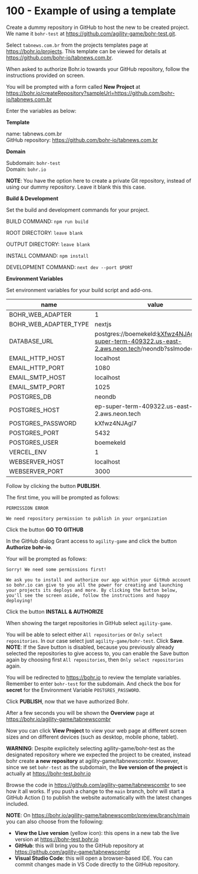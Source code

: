 # 100 - Example of using a template

Create a dummy repository in GitHub to host the new to be created project. We name it ```bohr-test``` at https://github.com/agility-game/bohr-test.git.

Select ```tabnews.com.br``` from the projects templates page at https://bohr.io/projects. This template can be viewed for details at https://github.com/bohr-io/tabnews.com.br.

When asked to authorize Bohr.io towards your GitHub repository, follow the instructions provided on screen.

You will be prompted with a form called **New Project** at https://bohr.io/createRepository?sampleUrl=https://github.com/bohr-io/tabnews.com.br

Enter the variables as below:

**Template**

name: tabnews.com.br<br/>
GitHub repository: https://github.com/bohr-io/tabnews.com.br

**Domain**

Subdomain: ```bohr-test```<br/>
Domain: ```bohr.io```

**NOTE**: You have the option here to create a private Git repository, instead of using our dummy repository. Leave it blank this this case.

**Build & Development**

Set the build and development commands for your project.

BUILD COMMAND: ```npm run build```

ROOT DIRECTORY: ```leave blank```

OUTPUT DIRECTORY: ```leave blank```

INSTALL COMMAND: ```npm install```

DEVELOPMENT COMMAND: ```next dev --port $PORT```

**Environment Variables**

Set environment variables for your build script and add-ons.

| name | value | secret |
| -- | -- | -- |
| BOHR_WEB_ADAPTER | 1 | |
| BOHR_WEB_ADAPTER_TYPE | nextjs ||
| DATABASE_URL | postgres://boemekeld:kXfwz4NJAgl7@ep-super-term-409322.us-east-2.aws.neon.tech/neondb?sslmode=require | |
| EMAIL_HTTP_HOST | localhost | |
| EMAIL_HTTP_PORT | 1080 | |
| EMAIL_SMTP_HOST | localhost | |
| EMAIL_SMTP_PORT | 1025 | |
| POSTGRES_DB | neondb | |
| POSTGRES_HOST | ep-super-term-409322.us-east-2.aws.neon.tech | |
| POSTGRES_PASSWORD | kXfwz4NJAgl7 | X |
| POSTGRES_PORT | 5432 | |
| POSTGRES_USER | boemekeld | |
| VERCEL_ENV | 1 | |
| WEBSERVER_HOST | localhost | |
| WEBSERVER_PORT | 3000 | |

Follow by clicking the button **PUBLISH**.

The first time, you will be prompted as follows:

```
PERMISSION ERROR

We need repository permission to publish in your organization
```

Click the button **GO TO GITHUB**

In the GitHub dialog Grant access to ```agility-game``` and click the button **Authorize bohr-io**.

Your will be prompted as follows:

```
Sorry! We need some permissions first!

We ask you to install and authorize our app within your GitHub account so bohr.io can give to you all the power for creating and launching your projects its deploys and more. By clicking the button below, you'll see the screen aside, follow the instructions and happy deploying!
```

Click the button **INSTALL & AUTHORIZE**

When showing the target repositories in GitHub select ```agility-game```.

You will be able to select either ```All repositories``` or ```Only select repositories```. In our case select just ```agility-game/bohr-test```. Click **Save**. **NOTE**: If the Save button is disabled, because you previously already selected the repositories to give access to, you can enable the Save button again by choosing first ```All repositories```, then ```Only select repositories``` again.

You will be redirected to https://bohr.io to review the template variables. Remember to enter ```bohr-test``` for the subdomain. And check the box for **secret** for the Environment Variable ```POSTGRES_PASSWORD```.

Click **PUBLISH**, now that we have authorized Bohr.

After a few seconds you will be shown the **Overview** page at https://bohr.io/agility-game/tabnewscombr

Now you can click **View Project** to view your web page at different screen sizes and on different devices (such as desktop, mobile phone, tablet).

**WARNING**: Despite explicitely selecting agility-game/bohr-test as the designated repository where we expected the project to be created, instead bohr create **a new repository** at agility-game/tabnewscombr. However, since we set ```bohr-test``` as the subdomain, the **live version of the project** is actually at https://bohr-test.bohr.io

Browse the code in https://github.com/agility-game/tabnewscombr to see how it all works. If you push a change to the ```main``` branch, bohr will start a GitHub Action () to publish the website automatically with the latest changes included.

**NOTE**: On https://bohr.io/agility-game/tabnewscombr/preview/branch/main you can also choose from the following:

- **View the Live version** (yellow icon): this opens in a new tab the live version at https://bohr-test.bohr.io
- **GitHub**: this will bring you to the GitHub repository at https://github.com/agility-game/tabnewscombr
- **Visual Studio Code**: this will open a browser-based IDE. You can commit changes made in VS Code directly to the GitHub repository.

